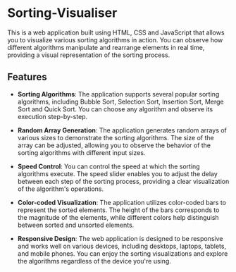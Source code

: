 # Sorting-Visualiser
This is a web application built using HTML, CSS and JavaScript that allows you to visualize various sorting algorithms in action. You can observe how different algorithms manipulate and rearrange elements in real time, providing a visual representation of the sorting process.
## Features

- **Sorting Algorithms**: The application supports several popular sorting algorithms, including Bubble Sort, Selection Sort, Insertion Sort, Merge Sort and Quick Sort. You can choose any algorithm and observe its execution step-by-step.

- **Random Array Generation**: The application generates random arrays of various sizes to demonstrate the sorting algorithms. The size of the array can be adjusted, allowing you to observe the behavior of the sorting algorithms with different input sizes.

- **Speed Control**: You can control the speed at which the sorting algorithms execute. The speed slider enables you to adjust the delay between each step of the sorting process, providing a clear visualization of the algorithm's operations.

- **Color-coded Visualization**: The application utilizes color-coded bars to represent the sorted elements. The height of the bars corresponds to the magnitude of the elements, while different colors help distinguish between sorted and unsorted elements.

- **Responsive Design**: The web application is designed to be responsive and works well on various devices, including desktops, laptops, tablets, and mobile phones. You can enjoy the sorting visualizations and explore the algorithms regardless of the device you're using.
